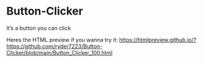 # Button-Clicker
It’s a button you can click 

Heres the HTML preview if you wanna try it:
https://htmlpreview.github.io/?https://github.com/ryder7223/Button-Clicker/blob/main/Button_Clicker_100.html
